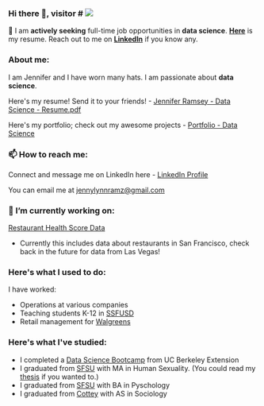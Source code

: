### Hi there 👋, visitor # <img src="https://profile-counter.glitch.me/jennylynnramz/count.svg" />
📣 I am **actively seeking** full-time job opportunities in **data science**. **[Here](https://github.com/jennylynnramz/Resume/blob/master/Jennifer%20Ramsey%20-%20Data%20Science%20-%20Resume.pdf{:target="_blank"})** is my resume. Reach out to me on **[LinkedIn](https://www.linkedin.com/in/jennylynnramz/)** if you know any.



### **About me:**

I am Jennifer and I have worn many hats. I am passionate about **data science**.

Here's my resume! Send it to your friends! - [Jennifer Ramsey - Data Science - Resume.pdf](https://github.com/jennylynnramz/Resume/blob/master/Jennifer%20Ramsey%20-%20Data%20Science%20-%20Resume.pdf)

Here's my portfolio; check out my awesome projects - [Portfolio - Data Science](https://jennylynnramz.com/)

### **📫 How to reach me:**

Connect and message me on LinkedIn here - [LinkedIn Profile](https://www.linkedin.com/in/jennylynnramz/)

You can email me at <jennylynnramz@gmail.com>

### **🔭 I’m currently working on:**

[Restaurant Health Score Data](http://jennylynnramz.com/RestaurantHealthScores/)

 * Currently this includes data about restaurants in San Francisco, check back in the future for data from Las Vegas!

### **Here's what I used to do:**

I have worked:
  * Operations at various companies
  * Teaching students K-12 in [SSFUSD](https://www.ssfusd.org/)
  * Retail management for [Walgreens](https://www.walgreens.com/)


### **Here's what I've studied:**

  * I completed a [Data Science Bootcamp](https://bootcamp.berkeley.edu/data/) from UC Berkeley Extension
  * I graduated from [SFSU](https://www.sfsu.edu/) with MA in Human Sexuality. (You could read my [thesis](http://sfsu-dspace.calstate.edu/bitstream/handle/10211.3/203962/AS362018HMSXR36.pdf?sequence=1) if you wanted to.)
  * I graduated from [SFSU](https://www.sfsu.edu/) with BA in Pyschology
  * I graduated from [Cottey](https://cottey.edu/) with AS in Sociology

<!--
**jennylynnramz/jennylynnramz** is a ✨ _special_ ✨ repository because its `README.md` (this file) appears on your GitHub profile.

Here are some ideas to get you started:


- 🌱 I’m currently learning ...
- 👯 I’m looking to collaborate on ...
- 🤔 I’m looking for help with ...
- 💬 Ask me about ...

- 😄 Pronouns: ...
- ⚡ Fun fact: ...
-->
